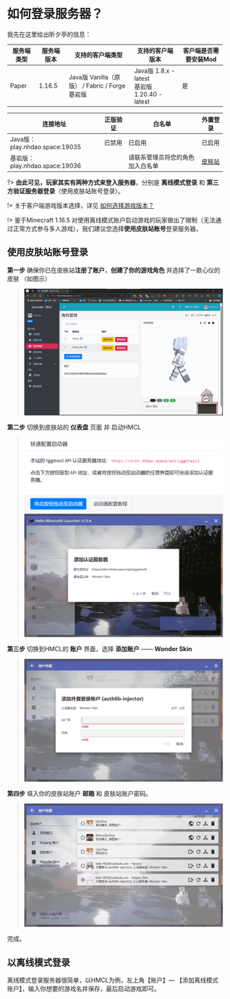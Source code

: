 # 如何登录服务器？

我先在这里给出昕夕亭的信息：

| 服务端类型 | 服务端版本 | 支持的客户端类型                                  | 支持的客户端版本                                 | 客户端是否需要安装Mod |
| ---------- | ---------- | ------------------------------------------------- | ------------------------------------------------ | --------------------- |
| Paper      | 1.16.5     | Java版 Vanilla（原版） / Fabric / Forge<br>基岩版 | Java版 1.8.x - latest<br>基岩版 1.20.40 - latest | 是                    |

| 连接地址                       | 正版验证 | 白名单                           | 外置登录                           |
| ------------------------------ | -------- | -------------------------------- | ---------------------------------- |
| Java版：play.nhdao.space:19035 | 已禁用   | 已启用                           | 已启用                             |
| 基岩版：play.nhdao.space:19036 |          | 请联系管理员将您的角色加入白名单 | [皮肤站](https://skin.nhdao.space) |

?> **由此可见，玩家其实有两种方式来登入服务器**，分别是 **离线模式登录** 和 **第三方验证服务器登录**（使用皮肤站账号登录）。

!> 关于客户端游戏版本选择，详见 [如何选择游戏版本？](version.md)

!> 鉴于Minecraft 1.16.5 对使用离线模式账户启动游戏的玩家做出了限制（无法通过正常方式参与多人游戏），我们建议您选择**使用皮肤站账号**登录服务器。


## 使用皮肤站账号登录

**第一步** 确保你已在皮肤站**注册了账户**，**创建了你的游戏角色** 并选择了一款心仪的皮肤 （如图示）

> ![屏幕截图 2023-12-04 210458](assets/images/1.png)

**第二步** 切换到皮肤站的 **仪表盘** 页面 并 启动HMCL

> <img src="assets/images/2.png" alt="屏幕截图 2023-12-04 211041" style="zoom:50%;" />
>
> <img src="assets/images/3.png" alt="屏幕截图 2023-12-04 211151" style="zoom:50%;" />

**第三步** 切换到HMCL的 **账户** 界面，选择 **添加账户** —— **Wonder Skin**

> <img src="assets/images/4.png" alt="屏幕截图 2023-12-04 211433" style="zoom:50%;" />

**第四步** 填入你的皮肤站账户 **邮箱** 和 皮肤站账户密码。

> <img src="assets/images/5.png" alt="屏幕截图 2023-12-04 211603" style="zoom:50%;" />

完成。

## 以离线模式登录

离线模式登录服务器很简单，以HMCL为例，左上角【账户】— 【添加离线模式账户】，输入你想要的游戏名并保存，最后启动游戏即可。
